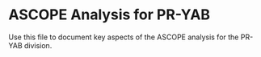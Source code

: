 # ASCOPE Analysis for PR-YAB

Use this file to document key aspects of the ASCOPE analysis for the PR-YAB division.
